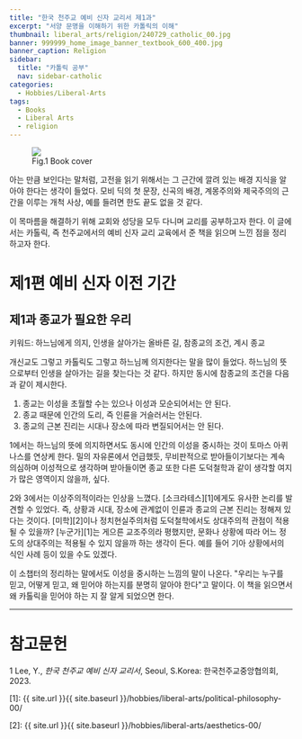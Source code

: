 ```yaml
---
title: "한국 천주교 예비 신자 교리서 제1과"
excerpt: "서양 문명을 이해하기 위한 카톨릭의 이해"
thumbnail: liberal_arts/religion/240729_catholic_00.jpg
banner: 999999_home_image_banner_textbook_600_400.jpg
banner_caption: Religion
sidebar:
  title: "카톨릭 공부"
  nav: sidebar-catholic
categories:
  - Hobbies/Liberal-Arts
tags:
  - Books
  - Liberal Arts
  - religion
---
```


<figure style="width: 33%" class="align-center">
  <a href="{{ site.url }}{{ site.baseurl }}/assets/images/liberal_arts/religion/240729_catholic_00.jpg">
  <img src="{{ site.url }}{{ site.baseurl }}/assets/images/liberal_arts/religion/240729_catholic_00.jpg">
  </a>
  <figcaption>
  Fig.1 Book cover
  </figcaption>
</figure>

아는 만큼 보인다는 말처럼, 고전을 읽기 위해서는 그 근간에 깔려 있는 배경 지식을 알아야 한다는 생각이 들었다. 모비 딕의 첫 문장, 신곡의 배경, 계몽주의와 제국주의의 근간을 이루는 개척 사상, 예를 들려면 한도 끝도 없을 것 같다.

이 목마름을 해결하기 위해 교회와 성당을 모두 다니며 교리를 공부하고자 한다. 이 글에서는 카톨릭, 즉 천주교에서의 예비 신자 교리 교육에서 준 책을 읽으며 느낀 점을 정리하고자 한다.

# 제1편 예비 신자 이전 기간
## 제1과 종교가 필요한 우리

키워드: 하느님에게 의지, 인생을 살아가는 올바른 길, 참종교의 조건, 계시 종교

개신교도 그렇고 카톨릭도 그렇고 하느님께 의지한다는 말을 많이 들었다. 하느님의 뜻으로부터 인생을 살아가는 길을 찾는다는 것 같다. 하지만 동시에 참종교의 조건을 다음과 같이 제시한다.

1. 종교는 이성을 초월할 수는 있으나 이성과 모순되어서는 안 된다.
2. 종교 때문에 인간의 도리, 즉 인륜을 거슬러서는 안된다.
3. 종교의 근본 진리는 시대나 장소에 따라 변질되어서는 안 된다.

1에서는 하느님의 뜻에 의지하면서도 동시에 인간의 이성을 중시하는 것이 토마스 아퀴나스를 연상케 한다. 밀의 자유론에서 언급했듯, 무비판적으로 받아들이기보다는 계속 의심하며 이성적으로 생각하며 받아들이면 종교 또한 다른 도덕철학과 같이 생각할 여지가 많은 영역이지 않을까, 싶다.

2와 3에서는 이상주의적이라는 인상을 느꼈다. [소크라테스][1]에게도 유사한 논리를 발견할 수 있었다. 즉, 상황과 시대, 장소에 관계없이 인륜과 종교의 근본 진리는 정해져 있다는 것이다. [미학][2]이나 정치현실주의처럼 도덕철학에서도 상대주의적 관점이 적용될 수 있을까? [누군가][1]는 게으른 교조주의라 평했지만, 문화나 상황에 따라 어느 정도의 상대주의는 적용될 수 있지 않을까 하는 생각이 든다. 예를 들어 기아 상황에서의 식인 사례 등이 있을 수도 있겠다.

이 소챕터의 정리하는 말에서도 이성을 중시하는 느낌의 말이 나온다. "우리는 누구를 믿고, 어떻게 믿고, 왜 믿어야 하는지를 분명히 알아야 한다"고 말이다. 이 책을 읽으면서 왜 카톨릭을 믿어야 하는 지 잘 알게 되었으면 한다.

---

# 참고문헌

1 Lee, Y., *한국 천주교 예비 신자 교리서*, Seoul, S.Korea: 한국천주교중앙협의회, 2023.

[1]: {{ site.url }}{{ site.baseurl }}/hobbies/liberal-arts/political-philosophy-00/

[2]: {{ site.url }}{{ site.baseurl }}/hobbies/liberal-arts/aesthetics-00/